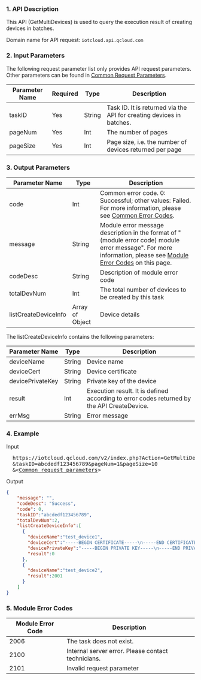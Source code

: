 ### 1. API Description
This API (GetMultiDevices) is used to query the execution result of creating devices in batches.

Domain name for API request: `iotcloud.api.qcloud.com`


### 2. Input Parameters

The following request parameter list only provides API request parameters. Other parameters can be found in [Common Request Parameters](https://cloud.tencent.com/doc/api/229/6976).

| Parameter Name | Required | Type | Description |
| -------- | ---- | ------ | ----------------- |
| taskID | Yes | String | Task ID. It is returned via the API for creating devices in batches. |
| pageNum | Yes | Int | The number of pages |
| pageSize | Yes | Int | Page size, i.e. the number of devices returned per page |



### 3. Output Parameters

| Parameter Name | Type | Description |
| -------------------- | --------------- | ---------------------------------------- |
| code | Int | Common error code. 0: Successful; other values: Failed. For more information, please see [Common Error Codes](https://cloud.tencent.com/document/product/634/12279). |
| message | String | Module error message description in the format of "(module error code) module error message". For more information, please see [Module Error Codes](#module_error_info) on this page. |
| codeDesc | String | Description of module error code |
| totalDevNum | Int | The total number of devices to be created by this task |
| listCreateDeviceInfo | Array of Object | Device details |

The listCreateDeviceInfo contains the following parameters:

| Parameter Name | Type | Description |
| ---------------- | ------ | ----------------------------- |
| deviceName | String | Device name |
| deviceCert | String | Device certificate |
| devicePrivateKey | String | Private key of the device |
| result | Int | Execution result. It is defined according to error codes returned by the API CreateDevice. |
| errMsg | String | Error message |



### 4. Example

Input

<pre>
  https://iotcloud.qcloud.com/v2/index.php?Action=GetMultiDevices
  &taskID=abcdedf123456789&pageNum=1&pageSize=10
  &<<a href="https://cloud.tencent.com/doc/api/229/6976">Common request parameters</a>>
</pre>

Output

```json
{       
    "message": "",
    "codeDesc": "Success",
    "code": 0,
	"taskID":"abcdedf123456789",
	"totalDevNum":2,
	"listCreateDeviceInfo":[
      {
        "deviceName":"test_device1",
        "deviceCert":"-----BEGIN CERTIFICATE-----\n-----END CERTIFICATE-----",
        "devicePrivateKey":"-----BEGIN PRIVATE KEY-----\n-----END PRIVATE KEY-----\n",
        "result":0
      },
      {
        "deviceName":"test_device2",
        "result":2001
      }
	]
}
```
<span id = "module_error_info"></span>
### 5. Module Error Codes

| Module Error Code | Description |
| ----- | --------------- |
| 2006 | The task does not exist. |
| 2100 | Internal server error. Please contact technicians. |
| 2101 | Invalid request parameter |
